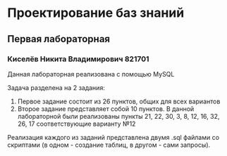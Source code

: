 # Проектирование баз знаний
## Первая лабораторная
### Киселёв Никита Владимирович 821701
Данная лабораторная реализована с помощью MySQL

Задача разделена на 2 задания:
1. Первое задание состоит из 26 пунктов, общих для всех вариантов
2. Второе задание представляет собой 10 пунктов. В данной лабораторной были реализованы пункты 21, 22, 30, 3, 8, 12, 16, 32, 26, 17 соответствующие варианту №12

Реализация каждого из заданий представлена двумя .sql файлами со скриптами (в одном - создание таблиц, в другом - сами запросы).
